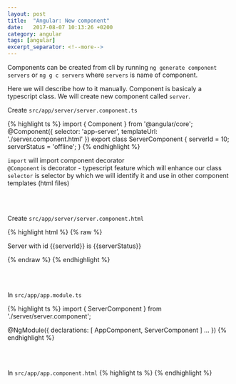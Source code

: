 ```yaml
---
layout: post
title:  "Angular: New component"
date:   2017-08-07 10:13:26 +0200
category: angular
tags: [angular]
excerpt_separator: <!--more-->
---
```


Components can be created from cli by running `ng generate component servers` or `ng g c servers` where `servers` is name of component.

Here we will describe how to it manually.
Component is basicaly a typescript class. We will create new component called `server`.
<!--more-->

Create `src/app/server/server.component.ts`

{% highlight ts %}
import { Component } from '@angular/core';
@Component({
	selector: 'app-server',
	templateUrl: './server.component.html'
})
export class ServerComponent {
	serverId = 10;
	serverStatus = 'offline';
}
{% endhighlight %}

`import` will import component decorator<br />
`@Component` is decorator - typescript feature which will enhance our class<br />
`selector` is selector by which we will identify it and use in other component templates (html files)

<br /><br />



Create `src/app/server/server.component.html`

{% highlight html %}
{% raw %}
 <p>Server with id {{serverId}} is {{serverStatus}}</p>
{% endraw %}
{% endhighlight %}


<br /><br />


In `src/app/app.module.ts`

{% highlight ts %}
import { ServerComponent } from './server/server.component';

@NgModule({
	declarations: [
	   AppComponent,
	   ServerComponent
	]
	...
})
{% endhighlight %}

<br /><br />

In `src/app/app.component.html`
{% highlight ts %}
  <app-server></app-server>
{% endhighlight %}




